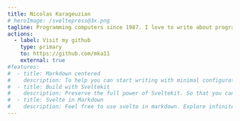 ```yaml
---
title: Nicolas Karageuzian
# heroImage: /sveltepress@3x.png
tagline: Programming computers since 1987. I love to write about programming, web development and open source.
actions:
  - label: Visit my github
    type: primary
    to: https://github.com/mka11
    external: true
#features:
#  - title: Markdown centered
#    description: To help you can start writing with minimal configuration
#  - title: Build with Sveltekit
#    description: Preserve the full power of Sveltekit. So that you can do more than SSG
#  - title: Svelte in Markdown
#    description: Feel free to use svelte in markdown. Explore infinite possibilities.
---
```

